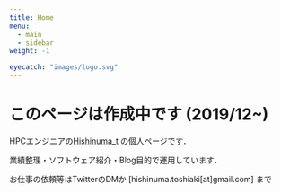 ```yaml
---
title: Home
menu:
  - main
  - sidebar
weight: -1

eyecatch: "images/logo.svg"
---
```


# このページは作成中です (2019/12~)
HPCエンジニアの[Hishinuma\_t][1] の個人ページです．

業績整理・ソフトウェア紹介・Blog目的で運用しています．

お仕事の依頼等はTwitterのDMか [hishinuma.toshiaki[at]gmail.com] まで

[1]:https://twitter.com/Hishinuma_t
